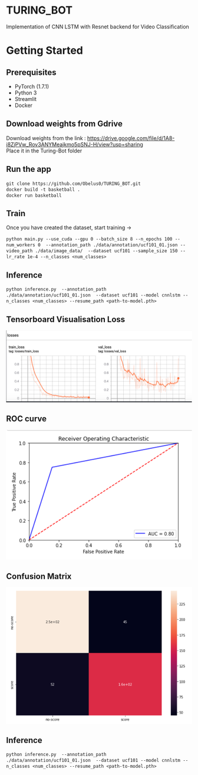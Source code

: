# TURING_BOT
Implementation of CNN LSTM with Resnet backend for Video Classification

# Getting Started
## Prerequisites
* PyTorch (1.7.1)
* Python 3
* Streamlit
* Docker

## Download weights from Gdrive 
Download weights from the link : https://drive.google.com/file/d/1A8-i8ZjPVw_Rov3ANYMeajkmo5pSNJ-H/view?usp=sharing <br/>
Place it in the Turing-Bot folder

## Run the app
```
git clone https://github.com/Obelus0/TURING_BOT.git
docker build -t basketball . 
docker run basketball
```



## Train
Once you have created the dataset, start training ->
```
python main.py --use_cuda --gpu 0 --batch_size 8 --n_epochs 100 --num_workers 0  --annotation_path ./data/annotation/ucf101_01.json --video_path ./data/image_data/  --dataset ucf101 --sample_size 150 --lr_rate 1e-4 --n_classes <num_classes>
```

## Inference
```
python inference.py  --annotation_path ./data/annotation/ucf101_01.json  --dataset ucf101 --model cnnlstm --n_classes <num_classes> --resume_path <path-to-model.pth> 
```


## Tensorboard Visualisation Loss
![alt text](https://github.com/Obelus0/TURING_BOT/blob/main/photos/0.png)

## ROC curve 
![alt text](https://github.com/Obelus0/TURING_BOT/blob/main/photos/2.png)

## Confusion Matrix
![alt text](https://github.com/Obelus0/TURING_BOT/blob/main/photos/1.png)


## Inference
```
python inference.py  --annotation_path ./data/annotation/ucf101_01.json  --dataset ucf101 --model cnnlstm --n_classes <num_classes> --resume_path <path-to-model.pth> 
```


